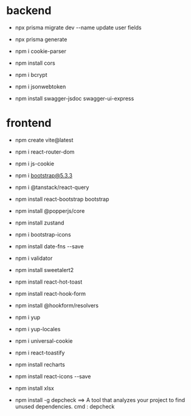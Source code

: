 # backend

- npx prisma migrate dev --name update user fields
- npx prisma generate

- npm i cookie-parser
- npm install cors
- npm i bcrypt
- npm i jsonwebtoken

- npm install swagger-jsdoc swagger-ui-express

# frontend

- npm create vite@latest
- npm i react-router-dom
- npm i js-cookie
- npm i bootstrap@5.3.3
- npm i @tanstack/react-query
- npm install react-bootstrap bootstrap
- npm install @popperjs/core
- npm install zustand
- npm i bootstrap-icons
- npm install date-fns --save
- npm i validator
- npm install sweetalert2
- npm install react-hot-toast

- npm install react-hook-form
- npm install @hookform/resolvers
- npm i yup
- npm i yup-locales
- npm i universal-cookie
- npm i react-toastify
- npm install recharts
- npm install react-icons --save
- npm install xlsx

- npm install -g depcheck ==> A tool that analyzes your project to find unused dependencies. cmd : depcheck
